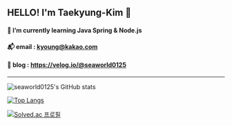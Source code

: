 ## HELLO! I'm Taekyung-Kim 👋
#### 🌱 I’m currently learning Java Spring  &  Node.js
#### 📬 email : kyoung@kakao.com
#### 📗 blog : https://velog.io/@seaworld0125

<hr>

![seaworld0125's GitHub stats](https://github-readme-stats.vercel.app/api?username=seaworld0125&show_icons=true&theme=synthwave) 

[![Top Langs](https://github-readme-stats.vercel.app/api/top-langs/?username=seaworld0125&layout=compact&theme=synthwave&langs_count=4)](https://github.com/anuraghazra/github-readme-stats) 

[![Solved.ac 프로필](http://mazassumnida.wtf/api/v2/generate_badge?boj=seaworld0125)](https://solved.ac/seaworld0125)

